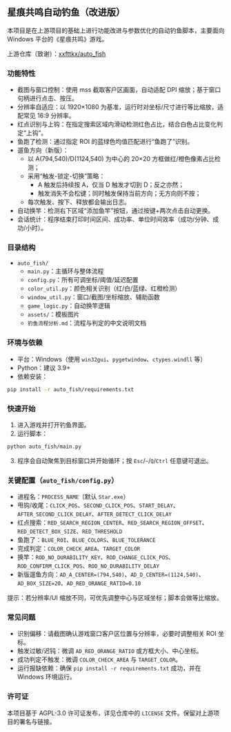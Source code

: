 ## 星痕共鸣自动钓鱼（改进版）

本项目是在上游项目的基础上进行功能改进与参数优化的自动钓鱼脚本，主要面向 Windows 平台的《星痕共鸣》游戏。

上游仓库（致谢）：[xxfttkx/auto_fish](https://github.com/xxfttkx/auto_fish)

### 功能特性
- 截图与窗口控制：使用 mss 截取客户区画面，自动适配 DPI 缩放；基于窗口句柄进行点击、按压。
- 分辨率自适应：以 1920×1080 为基准，运行时对坐标/尺寸进行等比缩放，适配常见 16:9 分辨率。
- 红点识别与上钩：在指定搜索区域内滑动检测红色占比，结合白色占比变化判定“上钩”。
- 鱼跑了检测：通过指定 ROI 的蓝绿色均值匹配进行“鱼跑了”识别。
- 遛鱼方向（新版）：
  - 以 A(794,540)/D(1124,540) 为中心的 20×20 方框做红/橙色像素占比检测；
  - 采用“触发-锁定-切换”策略：
    - A 触发后持续按 A，仅当 D 触发才切到 D；反之亦然；
    - 触发消失不会松键；同时触发保持当前方向；无方向则不按；
  - 每次触发、按下、释放都会输出日志。
- 自动换竿：检测右下区域“添加鱼竿”按钮，通过按键+两次点击自动更换。
- 会话统计：程序结束打印时间区间、成功率、单位时间效率（成功/分钟、成功/小时）。

### 目录结构
- `auto_fish/`
  - `main.py`：主循环与整体流程
  - `config.py`：所有可调坐标/阈值/延迟配置
  - `color_util.py`：颜色相关识别（红/白/蓝绿、红橙检测）
  - `window_util.py`：窗口/截图/坐标缩放、辅助函数
  - `game_logic.py`：自动换竿逻辑
  - `assets/`：模板图片
  - `钓鱼流程分析.md`：流程与判定的中文说明文档

### 环境与依赖
- 平台：Windows（使用 `win32gui`、`pygetwindow`、`ctypes.windll` 等）
- Python：建议 3.9+
- 依赖安装：

```bash
pip install -r auto_fish/requirements.txt
```

### 快速开始
1. 进入游戏并打开钓鱼界面。
2. 运行脚本：

```bash
python auto_fish/main.py
```

3. 程序会自动聚焦到目标窗口并开始循环；按 `Esc`/`~`/`Q`/`Ctrl` 任意键可退出。

### 关键配置（`auto_fish/config.py`）
- 进程名：`PROCESS_NAME`（默认 `Star.exe`）
- 甩钩/收尾：`CLICK_POS`、`SECOND_CLICK_POS`、`START_DELAY`、`AFTER_SECOND_CLICK_DELAY`、`AFTER_DETECT_CLICK_DELAY`
- 红点搜索：`RED_SEARCH_REGION_CENTER`、`RED_SEARCH_REGION_OFFSET`、`RED_DETECT_BOX_SIZE`、`RED_THRESHOLD`
- 鱼跑了：`BLUE_ROI`、`BLUE_COLORS`、`BLUE_TOLERANCE`
- 完成判定：`COLOR_CHECK_AREA`、`TARGET_COLOR`
- 换竿：`ROD_NO_DURABILITY_KEY`、`ROD_CHANGE_CLICK_POS`、`ROD_CONFIRM_CLICK_POS`、`ROD_NO_DURABILITY_DELAY`
- 新版遛鱼方向：`AD_A_CENTER=(794,540)`、`AD_D_CENTER=(1124,540)`、`AD_BOX_SIZE=20`、`AD_RED_ORANGE_RATIO=0.10`

提示：若分辨率/UI 缩放不同，可优先调整中心与区域坐标；脚本会做等比缩放。

### 常见问题
- 识别偏移：请截图确认游戏窗口客户区位置与分辨率，必要时调整相关 ROI 坐标。
- 触发过敏/迟钝：微调 `AD_RED_ORANGE_RATIO` 或方框大小、中心坐标。
- 成功判定不触发：微调 `COLOR_CHECK_AREA` 与 `TARGET_COLOR`。
- 运行报缺依赖：确保 `pip install -r requirements.txt` 成功，并在 Windows 环境运行。

### 许可证
本项目基于 AGPL-3.0 许可证发布，详见仓库中的 `LICENSE` 文件。保留对上游项目的署名与链接。


